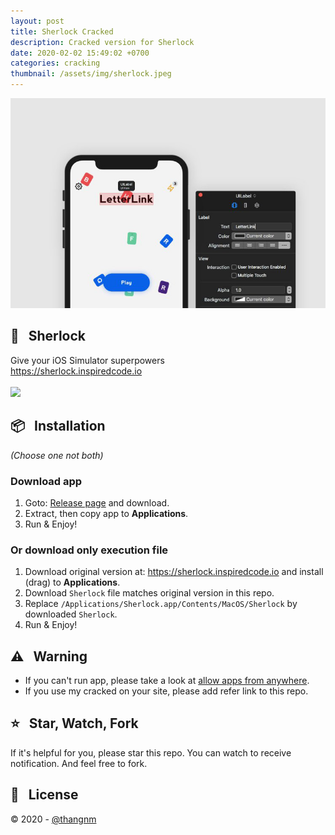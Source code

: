 ```yaml
---
layout: post
title: Sherlock Cracked
description: Cracked version for Sherlock
date: 2020-02-02 15:49:02 +0700
categories: cracking
thumbnail: /assets/img/sherlock.jpeg
---
```


![](/assets/img/sherlock.jpeg)

## 💽 &nbsp; Sherlock
Give your iOS Simulator superpowers
<br/>
<a href="https://sherlock.inspiredcode.io">https://sherlock.inspiredcode.io</a>
<br/>
<br/>
<img src="https://img.shields.io/badge/cracked-1.7.4-green?style=flat"/>

## 📦 &nbsp; Installation
_(Choose one not both)_

###  Download app
1. Goto: [Release page](https://github.com/thang-nm/Sherlock-cracked/releases) and download.
1. Extract, then copy app to **Applications**.
1. Run & Enjoy!

###  Or download only execution file
1. Download original version at: https://sherlock.inspiredcode.io and install (drag) to **Applications**.
1. Download `Sherlock` file matches original version in this repo.
1. Replace `/Applications/Sherlock.app/Contents/MacOS/Sherlock` by downloaded `Sherlock`.
1. Run & Enjoy!

## ⚠️ &nbsp; Warning
- If you can't run app, please take a look at [allow apps from anywhere](http://osxdaily.com/2016/09/27/allow-apps-from-anywhere-macos-gatekeeper).
- If you use my cracked on your site, please add refer link to this repo.

## ⭐️ &nbsp; Star, Watch, Fork
If it's helpful for you, please star this repo. You can watch to receive notification. And feel free to fork.

## 📃 &nbsp; License
&copy; 2020 - [@thangnm](https://thang-nm.github.io)
